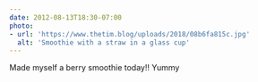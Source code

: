 ```yaml
---
date: 2012-08-13T18:30-07:00
photo:
- url: 'https://www.thetim.blog/uploads/2018/08b6fa815c.jpg'
  alt: 'Smoothie with a straw in a glass cup'
---
```

Made myself a berry smoothie today!! Yummy
